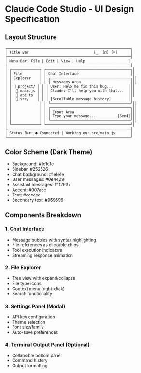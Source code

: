 # Claude Code Studio - UI Design Specification

## Layout Structure

```
┌─────────────────────────────────────────────────────────┐
│ Title Bar                              [_] [□] [×]      │
├─────────────────────────────────────────────────────────┤
│ Menu Bar: File | Edit | View | Help                    │
├─────────────────────────────────────────────────────────┤
│ ┌─────────────┐ ┌───────────────────────────────────────┐│
│ │ File        │ │ Chat Interface                        ││
│ │ Explorer    │ │ ┌─────────────────────────────────────┐││
│ │             │ │ │ Messages Area                       │││
│ │ 📁 project/ │ │ │ User: Help me fix this bug...       │││
│ │  📄 main.js │ │ │ Claude: I'll help you with that...  │││
│ │  📄 api.ts  │ │ │                                     │││
│ │  📁 src/    │ │ │ [Scrollable message history]       │││
│ │             │ │ └─────────────────────────────────────┘││
│ │             │ │ ┌─────────────────────────────────────┐││
│ │             │ │ │ Input Area                          │││
│ │             │ │ │ Type your message...          [Send]│││
│ │             │ │ └─────────────────────────────────────┘││
│ └─────────────┘ └───────────────────────────────────────┘│
├─────────────────────────────────────────────────────────┤
│ Status Bar: ● Connected | Working on: src/main.js       │
└─────────────────────────────────────────────────────────┘
```

## Color Scheme (Dark Theme)
- Background: #1e1e1e
- Sidebar: #252526  
- Chat background: #1e1e1e
- User messages: #0e4429
- Assistant messages: #1f2937
- Accent: #007acc
- Text: #cccccc
- Secondary text: #969696

## Components Breakdown

### 1. Chat Interface
- Message bubbles with syntax highlighting
- File references as clickable chips
- Tool execution indicators
- Streaming response animation

### 2. File Explorer
- Tree view with expand/collapse
- File type icons
- Context menu (right-click)
- Search functionality

### 3. Settings Panel (Modal)
- API key configuration
- Theme selection
- Font size/family
- Auto-save preferences

### 4. Terminal Output Panel (Optional)
- Collapsible bottom panel
- Command history
- Output formatting